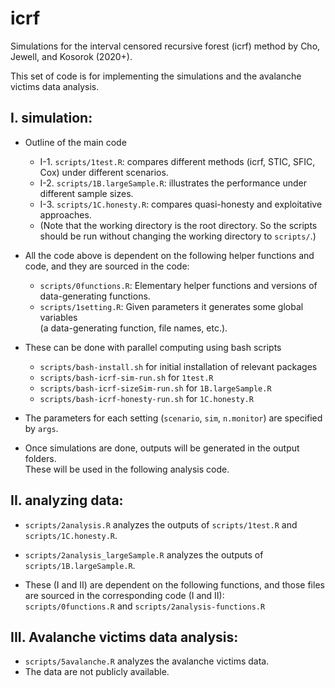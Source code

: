 # icrf
Simulations for the interval censored recursive forest (icrf) method by Cho, Jewell, and Kosorok (2020+).  

This set of code is for implementing the simulations and the avalanche victims data analysis.

## I. simulation:  
  * Outline of the main code  
    * I-1. `scripts/1test.R`:          compares different methods (icrf, STIC, SFIC, Cox) under different scenarios.  
    * I-2. `scripts/1B.largeSample.R`: illustrates the performance under different sample sizes.  
    * I-3. `scripts/1C.honesty.R`:     compares quasi-honesty and exploitative approaches.  
    * (Note that the working directory is the root directory. So the scripts should be run without changing the working directory to `scripts/`.)  

  * All the code above is dependent on the following helper functions and code, and they are sourced in the code:  
    * `scripts/0functions.R`:         Elementary helper functions and versions of data-generating functions.  
    * `scripts/1setting.R`:           Given parameters it generates some global variables   
                        (a data-generating function, file names, etc.). 
  
  * These can be done with parallel computing using bash scripts 
      * `scripts/bash-install.sh`           for initial installation of relevant packages  
      * `scripts/bash-icrf-sim-run.sh`      for `1test.R`  
      * `scripts/bash-icrf-sizeSim-run.sh`  for `1B.largeSample.R`   
      * `scripts/bash-icrf-honesty-run.sh`  for `1C.honesty.R`   

  * The parameters for each setting (`scenario`, `sim`, `n.monitor`) are specified by `args`.  
  
  * Once simulations are done, outputs will be generated in the output folders.  
  These will be used in the following analysis code.  
  

## II. analyzing data:  
  * `scripts/2analysis.R`               analyzes the outputs of `scripts/1test.R` and `scripts/1C.honesty.R`.  
  * `scripts/2analysis_largeSample.R`   analyzes the outputs of `scripts/1B.largeSample.R`.  
  
  * These (I and II) are dependent on the following functions, and those files are sourced in the corresponding code (I and II):  
  `scripts/0functions.R` and `scripts/2analysis-functions.R`  
  

## III. Avalanche victims data analysis:  
  * `scripts/5avalanche.R`            analyzes the avalanche victims data.   
  * The data are not publicly available.  
  